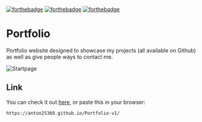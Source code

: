 [![forthebadge](https://forthebadge.com/images/badges/built-with-love.svg)](https://forthebadge.com)
[![forthebadge](https://forthebadge.com/images/badges/uses-html.svg)](https://forthebadge.com)
[![forthebadge](https://forthebadge.com/images/badges/uses-css.svg)](https://forthebadge.com)

# Portfolio

Portfolio website designed to showcase my projects (all available on Github) as well as give people ways to contact me.

![Startpage](https://i.ibb.co/3zXxrgh/Screenshot-2019-09-20-Portfolio.png)

## Link

You can check it out [here](https://anton25360.github.io/Portfolio-v1/), or paste this in your browser:

```bash
https://anton25360.github.io/Portfolio-v1/
```

